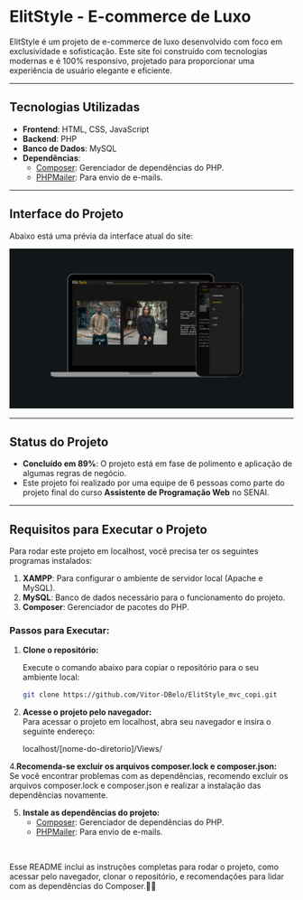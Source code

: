 # ElitStyle - E-commerce de Luxo

ElitStyle é um projeto de e-commerce de luxo desenvolvido com foco em exclusividade e sofisticação. Este site foi construído com tecnologias modernas e é 100% responsivo, projetado para proporcionar uma experiência de usuário elegante e eficiente.

---

## Tecnologias Utilizadas

- **Frontend**: HTML, CSS, JavaScript  
- **Backend**: PHP  
- **Banco de Dados**: MySQL  
- **Dependências**:  
  - [Composer](https://getcomposer.org): Gerenciador de dependências do PHP.  
  - [PHPMailer](https://github.com/PHPMailer/PHPMailer): Para envio de e-mails.

---

## Interface do Projeto

Abaixo está uma prévia da interface atual do site:

![Interface do Projeto](ElitStyleImg.png)

---

## Status do Projeto

- **Concluído em 89%**: O projeto está em fase de polimento e aplicação de algumas regras de negócio.
- Este projeto foi realizado por uma equipe de 6 pessoas como parte do projeto final do curso **Assistente de Programação Web** no SENAI.

---

## Requisitos para Executar o Projeto

Para rodar este projeto em localhost, você precisa ter os seguintes programas instalados:

1. **XAMPP**: Para configurar o ambiente de servidor local (Apache e MySQL).  
2. **MySQL**: Banco de dados necessário para o funcionamento do projeto.  
3. **Composer**: Gerenciador de pacotes do PHP.

### Passos para Executar:

1. **Clone o repositório:**

   Execute o comando abaixo para copiar o repositório para o seu ambiente local:
   ```bash
   git clone https://github.com/Vitor-DBelo/ElitStyle_mvc_copi.git
2. **Acesse o projeto pelo navegador:**<br>
   Para acessar o projeto em localhost, abra seu navegador e insira o seguinte endereço:

   localhost/[nome-do-diretorio]/Views/

4.**Recomenda-se excluir os arquivos composer.lock e composer.json:**<br>
    Se você encontrar problemas com as dependências, recomendo excluir os arquivos composer.lock e composer.json e realizar a instalação das dependências novamente.<br>

5. **Instale as dependências do projeto:**
   - [Composer](https://getcomposer.org): Gerenciador de dependências do PHP.  
   - [PHPMailer](https://github.com/PHPMailer/PHPMailer): Para envio de e-mails.
  
<br>
<p>
Esse README inclui as instruções completas para rodar o projeto, como acessar pelo navegador, clonar o repositório, e recomendações para lidar com as dependências do Composer.🚀🚀
</p>
